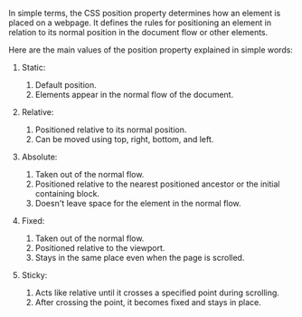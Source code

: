 
In simple terms, the CSS position property determines how an element is placed on a webpage. It defines the rules for positioning an element in relation to its normal position in the document flow or other elements.

Here are the main values of the position property explained in simple words:

1. Static:
   1. Default position.
   2. Elements appear in the normal flow of the document.

2. Relative:
   1. Positioned relative to its normal position.
   2. Can be moved using top, right, bottom, and left.

3. Absolute:
   1. Taken out of the normal flow.
   2. Positioned relative to the nearest positioned ancestor or the initial containing block.
   3. Doesn't leave space for the element in the normal flow.

4. Fixed:
   1. Taken out of the normal flow.
   2. Positioned relative to the viewport.
   3. Stays in the same place even when the page is scrolled.

5. Sticky:
   1. Acts like relative until it crosses a specified point during scrolling.
   2. After crossing the point, it becomes fixed and stays in place.